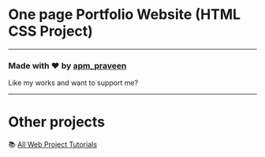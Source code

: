 # One page Portfolio Website (HTML CSS Project)

---
### Made with ❤️ by [apm_praveen](https://www.instagram.com/apmn_praveen/)

Like my works and want to support me?

---
# Other projects

📚 [All Web Project Tutorials](https://www.github.com/Arumugam1432)